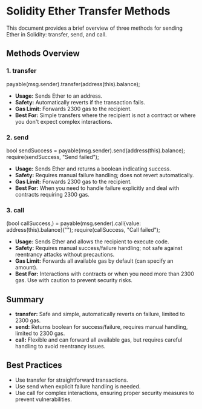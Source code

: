 # Solidity Ether Transfer Methods

This document provides a brief overview of three methods for sending Ether in Solidity: transfer, send, and call.

## Methods Overview

### 1. transfer


payable(msg.sender).transfer(address(this).balance);


- **Usage:** Sends Ether to an address.
- **Safety:** Automatically reverts if the transaction fails.
- **Gas Limit:** Forwards 2300 gas to the recipient.
- **Best For:** Simple transfers where the recipient is not a contract or where you don't expect complex interactions.

### 2. send


bool sendSuccess = payable(msg.sender).send(address(this).balance);
require(sendSuccess, "Send failed");


- **Usage:** Sends Ether and returns a boolean indicating success.
- **Safety:** Requires manual failure handling; does not revert automatically.
- **Gas Limit:** Forwards 2300 gas to the recipient.
- **Best For:** When you need to handle failure explicitly and deal with contracts requiring 2300 gas.

### 3. call


(bool callSuccess,) = payable(msg.sender).call{value: address(this).balance}("");
require(callSuccess, "Call failed");



- **Usage:** Sends Ether and allows the recipient to execute code.
- **Safety:** Requires manual success/failure handling; not safe against reentrancy attacks without precautions.
- **Gas Limit:** Forwards all available gas by default (can specify an amount).
- **Best For:** Interactions with contracts or when you need more than 2300 gas. Use with caution to prevent security risks.

## Summary

- **transfer:** Safe and simple, automatically reverts on failure, limited to 2300 gas.
- **send:** Returns boolean for success/failure, requires manual handling, limited to 2300 gas.
- **call:** Flexible and can forward all available gas, but requires careful handling to avoid reentrancy issues.

## Best Practices

- Use transfer for straightforward transactions.
- Use send when explicit failure handling is needed.
- Use call for complex interactions, ensuring proper security measures to prevent vulnerabilities.
